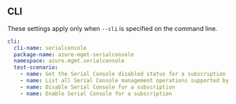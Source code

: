 ## CLI

These settings apply only when `--cli` is specified on the command line.

``` yaml $(cli)
cli:
  cli-name: serialconsole
  package-name: azure-mgmt-serialconsole
  namespace: azure.mgmt.serialconsole
  test-scenario:
    - name: Get the Serial Console disabled status for a subscription
    - name: List all Serial Console management operations supported by Serial Console RP
    - name: Disable Serial Console for a subscription
    - name: Enable Serial Console for a subscription
```
